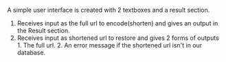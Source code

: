 A simple user interface is created with 2 textboxes and a result section.
1. Receives input as the full url to encode(shorten) and gives an output in the Result section.
2. Receives input as shortened url to restore and gives 2 forms of outputs
        1. The full url.
        2. An error message if the shortened url isn't in our database.